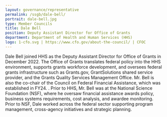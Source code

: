 ```yaml
---
layout: governance/representative
permalink: /ssgb/dale-bell/
portrait: dale-bell.jpg
type: Member Councils
title: Dale Bell
position: Deputy Assistant Director for Office of Grants
department: Department of Health and Human Services (HHS)
logo: 1-cfo.svg | https://www.cfo.gov/about-the-council/ | CFOC
---
```


Dale Bell joined HHS as the Deputy Assistant Director for Office of Grants in December 2022.  The Office of Grants translates federal policy into the HHS environment, supports grants workforce development, and oversees federal grants infrastructure such as Grants.gov, GrantSolutions shared service provider, and the Grants Quality Services Management Office.  Mr. Bell is also the co-chair of the Council on Federal Financial Assistance, which was established in FY24.  . Prior to HHS, Mr. Bell was at the National Science Foundation (NSF), where he oversaw financial assistance awards  policy, business systems requirements, cost analysis, and awardee monitoring.  Prior to NSF, Dale worked across the federal sector supporting program management, cross-agency initiatives and strategic planning.